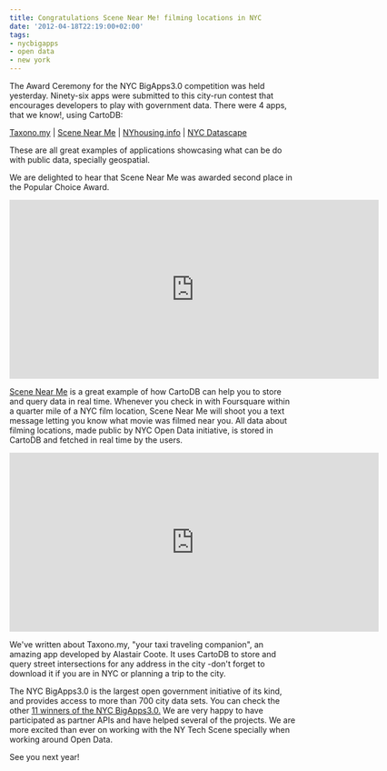 ```yaml
---
title: Congratulations Scene Near Me! filming locations in NYC
date: '2012-04-18T22:19:00+02:00'
tags:
- nycbigapps
- open data
- new york
---
```


The Award Ceremony for the NYC BigApps3.0 competition was held yesterday. Ninety-six apps were submitted to this city-run contest that encourages developers to play with government data. There were 4 apps, that we know!, using CartoDB:

<a href="http://2011.nycbigapps.com/submissions/5832-taxonomy">Taxono.my</a> | <a href="http://2011.nycbigapps.com/submissions/5528-scene-near-me">Scene Near Me</a> | <a href="http://2011.nycbigapps.com/submissions/5796-nyhousing-info">NYhousing.info</a> | <a href="http://2011.nycbigapps.com/submissions/5781-nyc-datascape">NYC Datascape</a>

These are all great examples of applications showcasing what can be do with public data, specially geospatial.

We are delighted to hear that Scene Near Me was awarded second place in the Popular Choice Award. 

<iframe frameborder="0" height="315" src="http://www.youtube.com/embed/JYZbPQo8BoA" width="650"></iframe>

<a href="http://www.SceneNearMe.com">Scene Near Me</a> is a great example of how CartoDB can help you to store and query data in real time. Whenever you check in with Foursquare within a quarter mile of a NYC film location, Scene Near Me will shoot you a text message letting you know what movie was filmed near you. All data about filming locations, made public by NYC Open Data initiative, is stored in CartoDB and fetched in real time by the users.  

<iframe frameborder="0" height="315" src="http://player.vimeo.com/video/35641197?title=0&amp;byline=0&amp;portrait=0" width="650"></iframe>

We've written about Taxono.my, "your taxi traveling companion", an amazing app developed by Alastair Coote. It uses CartoDB to store and query street intersections for any address in the city -don't forget to download it if you are in NYC or planning a trip to the city. 

The NYC BigApps3.0 is the largest open government initiative of its kind, and provides access to more than 700 city data sets. You can check the other <a href="http://2011.nycbigapps.com/#main-awards">11 winners of the NYC BigApps3.0.</a> We are very happy to have participated as partner APIs and have helped several of the projects. We are more excited than ever on working with the NY Tech Scene specially when working around Open Data. 

See you next year!

